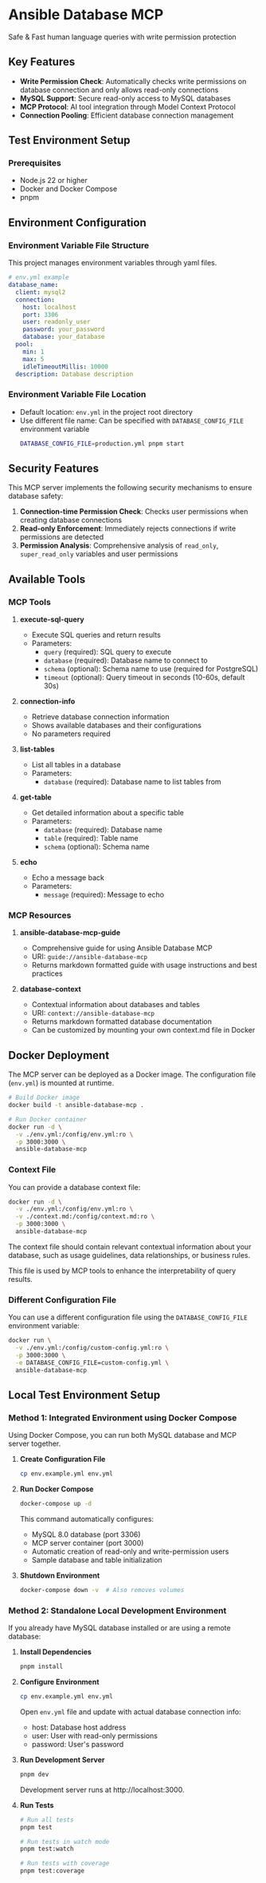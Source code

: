 # Ansible Database MCP
Safe & Fast human language queries with write permission protection

## Key Features

- **Write Permission Check**: Automatically checks write permissions on database connection and only allows read-only connections
- **MySQL Support**: Secure read-only access to MySQL databases
- **MCP Protocol**: AI tool integration through Model Context Protocol
- **Connection Pooling**: Efficient database connection management

## Test Environment Setup

### Prerequisites

- Node.js 22 or higher
- Docker and Docker Compose
- pnpm


## Environment Configuration

### Environment Variable File Structure

This project manages environment variables through yaml files.

```yaml
# env.yml example
database_name:
  client: mysql2
  connection:
    host: localhost
    port: 3306
    user: readonly_user
    password: your_password
    database: your_database
  pool:
    min: 1
    max: 5
    idleTimeoutMillis: 10000
  description: Database description
```

### Environment Variable File Location

- Default location: `env.yml` in the project root directory
- Use different file name: Can be specified with `DATABASE_CONFIG_FILE` environment variable
  ```bash
  DATABASE_CONFIG_FILE=production.yml pnpm start
  ```

## Security Features

This MCP server implements the following security mechanisms to ensure database safety:

1. **Connection-time Permission Check**: Checks user permissions when creating database connections
2. **Read-only Enforcement**: Immediately rejects connections if write permissions are detected
3. **Permission Analysis**: Comprehensive analysis of `read_only`, `super_read_only` variables and user permissions

## Available Tools

### MCP Tools

1. **execute-sql-query**
   - Execute SQL queries and return results
   - Parameters: 
     - `query` (required): SQL query to execute
     - `database` (required): Database name to connect to
     - `schema` (optional): Schema name to use (required for PostgreSQL)
     - `timeout` (optional): Query timeout in seconds (10-60s, default 30s)

2. **connection-info**
   - Retrieve database connection information
   - Shows available databases and their configurations
   - No parameters required

3. **list-tables**
   - List all tables in a database
   - Parameters:
     - `database` (required): Database name to list tables from

4. **get-table**
   - Get detailed information about a specific table
   - Parameters:
     - `database` (required): Database name
     - `table` (required): Table name
     - `schema` (optional): Schema name

5. **echo**
   - Echo a message back
   - Parameters:
     - `message` (required): Message to echo

### MCP Resources

1. **ansible-database-mcp-guide**
   - Comprehensive guide for using Ansible Database MCP
   - URI: `guide://ansible-database-mcp`
   - Returns markdown formatted guide with usage instructions and best practices

2. **database-context**
   - Contextual information about databases and tables
   - URI: `context://ansible-database-mcp`
   - Returns markdown formatted database documentation
   - Can be customized by mounting your own context.md file in Docker


## Docker Deployment

The MCP server can be deployed as a Docker image. The configuration file (`env.yml`) is mounted at runtime.

```bash
# Build Docker image
docker build -t ansible-database-mcp .

# Run Docker container
docker run -d \
  -v ./env.yml:/config/env.yml:ro \
  -p 3000:3000 \
  ansible-database-mcp
```

### Context File

You can provide a database context file:

```bash
docker run -d \
  -v ./env.yml:/config/env.yml:ro \
  -v ./context.md:/config/context.md:ro \
  -p 3000:3000 \
  ansible-database-mcp
```

The context file should contain relevant contextual information about your database, such as usage guidelines, data relationships, or business rules.

This file is used by MCP tools to enhance the interpretability of query results.

### Different Configuration File

You can use a different configuration file using the `DATABASE_CONFIG_FILE` environment variable:

```bash
docker run \
  -v ./env.yml:/config/custom-config.yml:ro \
  -p 3000:3000 \
  -e DATABASE_CONFIG_FILE=custom-config.yml \
  ansible-database-mcp
```

## Local Test Environment Setup

### Method 1: Integrated Environment using Docker Compose

Using Docker Compose, you can run both MySQL database and MCP server together.

1. **Create Configuration File**
   ```bash
   cp env.example.yml env.yml
   ```

2. **Run Docker Compose**
   ```bash
   docker-compose up -d
   ```
   This command automatically configures:
   - MySQL 8.0 database (port 3306)
   - MCP server container (port 3000)
   - Automatic creation of read-only and write-permission users
   - Sample database and table initialization

3. **Shutdown Environment**
   ```bash
   docker-compose down -v  # Also removes volumes
   ```

### Method 2: Standalone Local Development Environment

If you already have MySQL database installed or are using a remote database:

1. **Install Dependencies**
   ```bash
   pnpm install
   ```

2. **Configure Environment**
   ```bash
   cp env.example.yml env.yml
   ```
   Open `env.yml` file and update with actual database connection info:
   - host: Database host address
   - user: User with read-only permissions
   - password: User's password

3. **Run Development Server**
   ```bash
   pnpm dev
   ```
   Development server runs at http://localhost:3000.

4. **Run Tests**
   ```bash
   # Run all tests
   pnpm test

   # Run tests in watch mode
   pnpm test:watch

   # Run tests with coverage
   pnpm test:coverage
   ```
